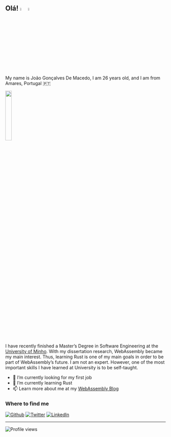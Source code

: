 ## Olá! <img src="https://media.giphy.com/media/hvRJCLFzcasrR4ia7z/giphy.gif" width="5%"><img src="https://res.cloudinary.com/practicaldev/image/fetch/s--fexgXk0Z--/c_limit%2Cf_auto%2Cfl_progressive%2Cq_66%2Cw_880/https://raw.githubusercontent.com/heydrdev/devtools/main/emojis/telegram/grinning-face-with-big-eyes.gif" width="5%">

My name is João Gonçalves De Macedo, I am 26 years old, and I am from Amares, Portugal 🇵🇹 

<img src="https://i.giphy.com/media/lPoxtQlcX30doRbHTN/giphy.webp" width="20%">

I have recently finished a Master’s Degree in Software Engineering at the [University of Minho](https://www.uminho.pt/EN). With my dissertation research, WebAssembly became my main interest. Thus, learning Rust is one of my main goals in order to be part of WebAssembly’s future. I am not an expert. However, one of the most important skills I have learned at University is to be self-taught.

- 🔭 I’m currently looking for my first job
- 🌱 I’m currently learning Rust
- 📫 Learn more about me at my [WebAssembly Blog](https://spin-deploy.joao-website.hippo.joaodemacedo.com/)

<h3>Where to find me</h3>
<p><a href="https://github.com/joaogdemacedo" target="_blank"><img alt="Github" src="https://img.shields.io/badge/GitHub-%2312100E.svg?&style=for-the-badge&logo=Github&logoColor=white" /></a> <a href="https://twitter.com/joaodemacedo134" target="_blank"><img alt="Twitter" src="https://img.shields.io/badge/twitter-%231DA1F2.svg?&style=for-the-badge&logo=twitter&logoColor=white" /></a> <a href="https://www.linkedin.com/in/joaodemacedo134" target="_blank"><img alt="LinkedIn" src="https://img.shields.io/badge/linkedin-%230077B5.svg?&style=for-the-badge&logo=linkedin&logoColor=white" /></a>
</p>

------------

![Profile views](https://gpvc.arturio.dev/joaogdemacedo)

<!--
**joaogdemacedo/joaogdemacedo** is a ✨ _special_ ✨ repository because its `README.md` (this file) appears on your GitHub profile.

Here are some ideas to get you started:


- 👯 I’m looking to collaborate on ...
- 🤔 I’m looking for help with ...
- 💬 Ask me about ...
- 📫 How to reach me: ...
- 😄 Pronouns: ...
- ⚡ Fun fact: ...
-->
